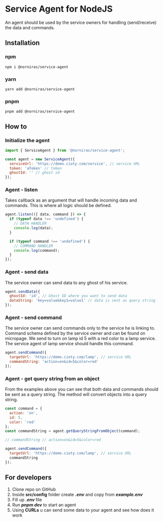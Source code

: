 # Service Agent for NodeJS

An agent should be used by the service owners for handling (send/receive) the data and commands.

## Installation

### npm

```
npm i @norniras/service-agent
```

### yarn

```
yarn add @norniras/service-agent
```

### pnpm

```
pnpm add @norniras/service-agent
```

## How to

### Initialize the agent

```javascript
import { ServiceAgent } from '@norniras/service-agent';

const agent = new ServiceAgent({
  serviceUrl: 'https://demo.cioty.com/service', // service URL
  token: 'aToken' // token
  ghostId: '' // ghost id
});
```

### Agent - listen

Takes callback as an argument that will handle incoming data and commands.
This is where all logic should be defined.

```javascript
agent.listen(({ data, command }) => {
  if (typeof data !== 'undefined') {
    // DATA HANDLER
    console.log(data);
  }

  if (typeof command !== 'undefined') {
    // COMMAND HANDLER
    console.log(command);
  }
});
```

### Agent - send data

The service owner can send data to any ghost of his service.

```javascript
agent.sendData({
  ghostId: 'id', // Ghost ID where you want to send data
  dataString: 'key=value&key1=value1' // data is sent as query string
});
```

### Agent - send command

The service owner can send commands only to the service he is linking to. Command schema defined by the service owner and can be found on micropage. We send to turn on lamp id 5 with a red color to a lamp service. The service agent of lamp service should handle this command.

```javascript
agent.sendCommand({
  targetUrl: 'https://demo.cioty.com/lamp', // service URL
  commandString: 'action=on&id=5&color=red'
});
```

### Agent - get query string from an object

From the examples above you can see that both data and commands should be sent as a query string. The method will convert objects into a query string.

```javascript
const command = {
  action: 'on',
  id: 5,
  color: 'red'
};
const commandString = agent.getQueryStringFromObject(command);

// commandString // action=on&id=5&color=red

agent.sendCommand({
  targetUrl: 'https://demo.cioty.com/lamp', // service URL
  commandString
});
```

## For developers

1. Clone repo on GitHub
2. Inside **src/config** folder create **_.env_** and copy from **_example.env_**
3. Fill up **_.env_** file
4. Run **_pnpm dev_** to start an agent
5. Using **CURLs** u can send some data to your agent and see how does it work